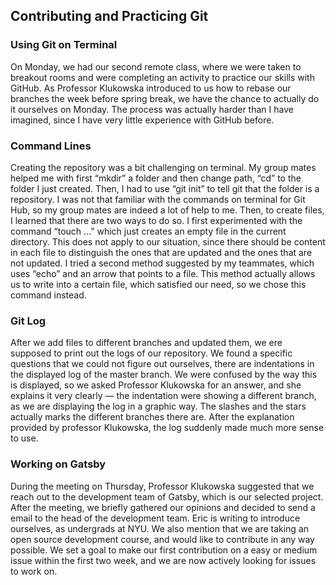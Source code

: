 ## Contributing and Practicing Git
### Using Git on Terminal
On Monday, we had our second remote class, where we were taken to breakout rooms and were completing an activity to practice our skills with GitHub. As Professor Klukowska introduced to us how to rebase our branches the week before spring break, we have the chance to actually do it ourselves on Monday. The process was actually harder than I have imagined, since I have very little experience with GitHub before. 

### Command Lines
Creating the repository was a bit challenging on terminal. My group mates helped me with first “mkdir” a folder and then change path, “cd” to the folder I just created. Then, I had to use “git init” to tell git that the folder is a repository. I was not that familiar with the commands on terminal for Git Hub, so my group mates are indeed a lot of help to me. Then, to create files, I learned that there are two ways to do so. I first experimented with the command “touch …” which just creates an empty file in the current directory. This does not apply to our situation, since there should be content in each file to distinguish the ones that are updated and the ones that are not updated. I tried a second method suggested by my teammates, which uses “echo” and an arrow that points to a file. This method actually allows us to write into a certain file, which satisfied our need, so we chose this command instead. 

### Git Log
After we add files to different branches and updated them, we ere supposed to print out the logs of our repository. We found a specific questions that we could not figure out ourselves, there are indentations in the displayed log of the master branch. We were confused by the way this is displayed, so we asked Professor Klukowska for an answer, and she explains it very clearly — the indentation were showing a different branch, as we are displaying the log in a graphic way. The slashes and the stars actually marks the different branches there are. After the explanation provided by professor Klukowska, the log suddenly made much more sense to use. 

### Working on Gatsby 
During the meeting on Thursday, Professor Klukowska suggested that we reach out to the development team of Gatsby, which is our selected project. After the meeting, we briefly gathered our opinions and decided to send a email to the head of the development team. Eric is writing to introduce ourselves, as undergrads at NYU. We also mention that we are taking an open source development course, and would like to contribute in any way possible. We set a goal to make our first contribution on a easy or medium issue within the first two week, and we are now actively looking for issues to work on. 
